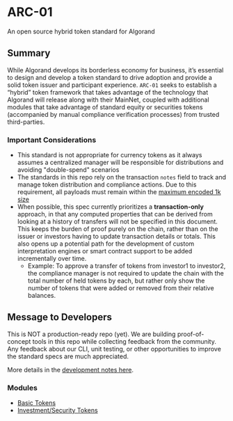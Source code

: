 # ARC-01

An open source hybrid token standard for Algorand

## Summary

While Algorand develops its borderless economy for business, it’s essential to design and develop a  token standard to drive adoption and provide a solid token issuer and participant experience. `ARC-01` seeks to establish a “hybrid” token framework that takes advantage of the technology that Algorand will release along with their MainNet, coupled with additional modules that take advantage of standard equity or securities tokens (accompanied by manual compliance verification processes) from trusted third-parties.

### Important Considerations

- This standard is not appropriate for currency tokens as it always assumes a centralized manager will be responsible for distributions and avoiding "double-spend" scenarios
- The standards in this repo rely on the transaction `notes` field to track and manage token distribution and compliance actions. Due to this requirement, all payloads must remain within the [maximum encoded 1k size](https://developer.algorand.org/docs/javascript-sdk#node-example-note-write)
- When possible, this spec currently prioritizes a **transaction-only** approach, in that any computed properties that can be derived from looking at a history of transfers will not be specified in this document. This keeps the burden of proof purely on the chain, rather than on the issuer or investors having to update transaction details or totals. This also opens up a potential path for the development of custom interpretation engines or smart contract support to be added incrementally over time.
  - Example: To approve a transfer of tokens from investor1 to investor2, the compliance manager is not required to update the chain with the total number of held tokens by each, but rather only show the number of tokens that were added or removed from their relative balances.

## Message to Developers

This is NOT a production-ready repo (yet). We are building proof-of-concept tools in this repo while collecting feedback from the community. Any feedback about our CLI, unit testing, or other opportunities to improve the standard specs are much appreciated.

More details in the
[development notes here](./docs/development-notes.md).

### Modules

* [Basic Tokens](./docs/basic-tokens.md)
* [Investment/Security Tokens](./docs/security-tokens.md)
